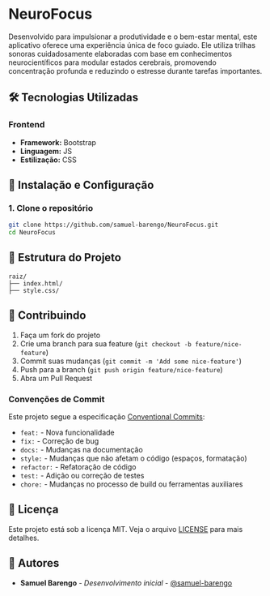 # NeuroFocus
Desenvolvido para impulsionar a produtividade e o bem-estar mental, este aplicativo oferece uma experiência única de foco guiado. Ele utiliza trilhas sonoras cuidadosamente elaboradas com base em conhecimentos neurocientíficos para modular estados cerebrais, promovendo concentração profunda e reduzindo o estresse durante tarefas importantes.

## 🛠️ Tecnologias Utilizadas

### Frontend
- **Framework:** Bootstrap
- **Linguagem:** JS
- **Estilização:** CSS

## 🚀 Instalação e Configuração

### 1. Clone o repositório
```bash
git clone https://github.com/samuel-barengo/NeuroFocus.git
cd NeuroFocus
```

## 📁 Estrutura do Projeto

```
raiz/
├── index.html/
├── style.css/

```

## 🤝 Contribuindo

1. Faça um fork do projeto
2. Crie uma branch para sua feature (`git checkout -b feature/nice-feature`)
3. Commit suas mudanças (`git commit -m 'Add some nice-feature'`)
4. Push para a branch (`git push origin feature/nice-feature`)
5. Abra um Pull Request

### Convenções de Commit

Este projeto segue a especificação [Conventional Commits](https://www.conventionalcommits.org/):

- `feat:` - Nova funcionalidade
- `fix:` - Correção de bug
- `docs:` - Mudanças na documentação
- `style:` - Mudanças que não afetam o código (espaços, formatação)
- `refactor:` - Refatoração de código
- `test:` - Adição ou correção de testes
- `chore:` - Mudanças no processo de build ou ferramentas auxiliares

## 📝 Licença

Este projeto está sob a licença MIT. Veja o arquivo [LICENSE](LICENSE) para mais detalhes.

## 👥 Autores

- **Samuel Barengo** - *Desenvolvimento inicial* - [@samuel-barengo](https://github.com/samuel-barengo)

